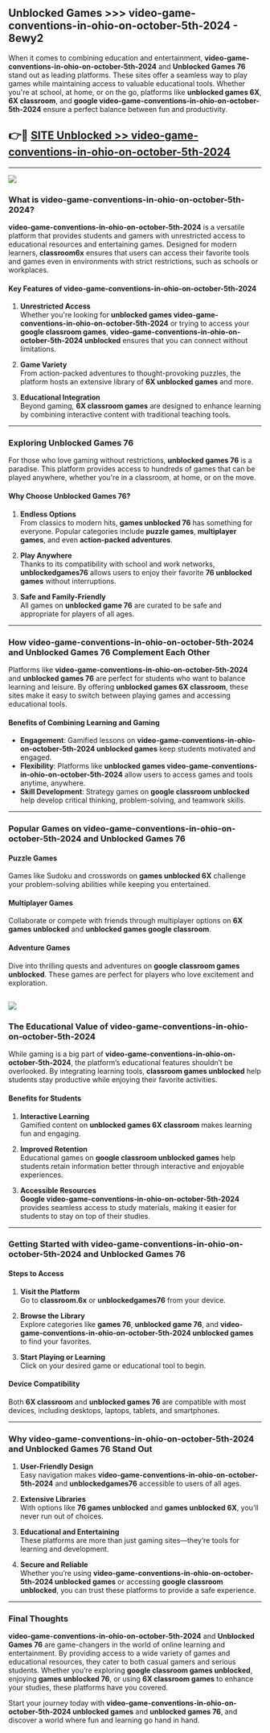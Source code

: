 ## Unblocked Games >>> video-game-conventions-in-ohio-on-october-5th-2024 - 8ewy2 

When it comes to combining education and entertainment, **video-game-conventions-in-ohio-on-october-5th-2024** and **Unblocked Games 76** stand out as leading platforms. These sites offer a seamless way to play games while maintaining access to valuable educational tools. Whether you're at school, at home, or on the go, platforms like **unblocked games 6X**, **6X classroom**, and **google video-game-conventions-in-ohio-on-october-5th-2024** ensure a perfect balance between fun and productivity.
## 👉🔴 [SITE Unblocked >> video-game-conventions-in-ohio-on-october-5th-2024](http://premium.freeplayer.one?title=video-game-conventions-in-ohio-on-october-5th-2024&ref=22JU)
---
<a href="http://premium.freeplayer.one?title=video-game-conventions-in-ohio-on-october-5th-2024&ref=22JU/"><img src="https://github.com/user-attachments/assets/438f12ca-57a4-47a3-8ead-c64da593a1e5"/></a>
### What is video-game-conventions-in-ohio-on-october-5th-2024?  

**video-game-conventions-in-ohio-on-october-5th-2024** is a versatile platform that provides students and gamers with unrestricted access to educational resources and entertaining games. Designed for modern learners, **classroom6x** ensures that users can access their favorite tools and games even in environments with strict restrictions, such as schools or workplaces.  

#### Key Features of video-game-conventions-in-ohio-on-october-5th-2024  

1. **Unrestricted Access**  
   Whether you're looking for **unblocked games video-game-conventions-in-ohio-on-october-5th-2024** or trying to access your **google classroom games**, **video-game-conventions-in-ohio-on-october-5th-2024 unblocked** ensures that you can connect without limitations.  

2. **Game Variety**  
   From action-packed adventures to thought-provoking puzzles, the platform hosts an extensive library of **6X unblocked games** and more.  

3. **Educational Integration**  
   Beyond gaming, **6X classroom games** are designed to enhance learning by combining interactive content with traditional teaching tools.  



---

### Exploring Unblocked Games 76  

For those who love gaming without restrictions, **unblocked games 76** is a paradise. This platform provides access to hundreds of games that can be played anywhere, whether you're in a classroom, at home, or on the move.  

#### Why Choose Unblocked Games 76?  

1. **Endless Options**  
   From classics to modern hits, **games unblocked 76** has something for everyone. Popular categories include **puzzle games**, **multiplayer games**, and even **action-packed adventures**.  

2. **Play Anywhere**  
   Thanks to its compatibility with school and work networks, **unblockedgames76** allows users to enjoy their favorite **76 unblocked games** without interruptions.  

3. **Safe and Family-Friendly**  
   All games on **unblocked game 76** are curated to be safe and appropriate for players of all ages.  

---

### How video-game-conventions-in-ohio-on-october-5th-2024 and Unblocked Games 76 Complement Each Other  

Platforms like **video-game-conventions-in-ohio-on-october-5th-2024** and **unblocked games 76** are perfect for students who want to balance learning and leisure. By offering **unblocked games 6X classroom**, these sites make it easy to switch between playing games and accessing educational tools.  

#### Benefits of Combining Learning and Gaming  

- **Engagement**: Gamified lessons on **video-game-conventions-in-ohio-on-october-5th-2024 unblocked games** keep students motivated and engaged.  
- **Flexibility**: Platforms like **unblocked games video-game-conventions-in-ohio-on-october-5th-2024** allow users to access games and tools anytime, anywhere.  
- **Skill Development**: Strategy games on **google classroom unblocked** help develop critical thinking, problem-solving, and teamwork skills.  

---

### Popular Games on video-game-conventions-in-ohio-on-october-5th-2024 and Unblocked Games 76  

#### Puzzle Games  

Games like Sudoku and crosswords on **games unblocked 6X** challenge your problem-solving abilities while keeping you entertained.  

#### Multiplayer Games  

Collaborate or compete with friends through multiplayer options on **6X games unblocked** and **unblocked games google classroom**.  

#### Adventure Games  

Dive into thrilling quests and adventures on **google classroom games unblocked**. These games are perfect for players who love excitement and exploration.  

<a href="http://download.freeplayer.one?title=video-game-conventions-in-ohio-on-october-5th-2024&ref=23D/"><img src="https://github.com/user-attachments/assets/fe0c3e91-c8e1-489c-acf0-e2f614c12fb8"/></a>
---

### The Educational Value of video-game-conventions-in-ohio-on-october-5th-2024  

While gaming is a big part of **video-game-conventions-in-ohio-on-october-5th-2024**, the platform’s educational features shouldn’t be overlooked. By integrating learning tools, **classroom games unblocked** help students stay productive while enjoying their favorite activities.  

#### Benefits for Students  

1. **Interactive Learning**  
   Gamified content on **unblocked games 6X classroom** makes learning fun and engaging.  

2. **Improved Retention**  
   Educational games on **google classroom unblocked games** help students retain information better through interactive and enjoyable experiences.  

3. **Accessible Resources**  
   **Google video-game-conventions-in-ohio-on-october-5th-2024** provides seamless access to study materials, making it easier for students to stay on top of their studies.  

---

### Getting Started with video-game-conventions-in-ohio-on-october-5th-2024 and Unblocked Games 76  

#### Steps to Access  

1. **Visit the Platform**  
   Go to **classroom.6x** or **unblockedgames76** from your device.  

2. **Browse the Library**  
   Explore categories like **games 76**, **unblocked game 76**, and **video-game-conventions-in-ohio-on-october-5th-2024 unblocked games** to find your favorites.  

3. **Start Playing or Learning**  
   Click on your desired game or educational tool to begin.  

#### Device Compatibility  

Both **6X classroom** and **unblocked games 76** are compatible with most devices, including desktops, laptops, tablets, and smartphones.  

---

### Why video-game-conventions-in-ohio-on-october-5th-2024 and Unblocked Games 76 Stand Out  

1. **User-Friendly Design**  
   Easy navigation makes **video-game-conventions-in-ohio-on-october-5th-2024** and **unblockedgames76** accessible to users of all ages.  

2. **Extensive Libraries**  
   With options like **76 games unblocked** and **games unblocked 6X**, you’ll never run out of choices.  

3. **Educational and Entertaining**  
   These platforms are more than just gaming sites—they’re tools for learning and development.  

4. **Secure and Reliable**  
   Whether you’re using **video-game-conventions-in-ohio-on-october-5th-2024 unblocked games** or accessing **google classroom unblocked**, you can trust these platforms to provide a safe experience.  

---

### Final Thoughts  

**video-game-conventions-in-ohio-on-october-5th-2024** and **Unblocked Games 76** are game-changers in the world of online learning and entertainment. By providing access to a wide variety of games and educational resources, they cater to both casual gamers and serious students. Whether you’re exploring **google classroom games unblocked**, enjoying **games unblocked 76**, or using **6X classroom games** to enhance your studies, these platforms have you covered.  

Start your journey today with **video-game-conventions-in-ohio-on-october-5th-2024 unblocked games** and **unblocked games 76**, and discover a world where fun and learning go hand in hand.  